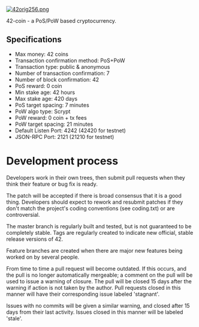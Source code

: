 [![42orig256.png](https://s13.postimg.org/u4nl71wxj/42orig256.png/)](https://tr.im/42coin)


42-coin - a PoS/PoW based cryptocurrency.
		
Specifications
--------------

- Max money: 42 coins
- Transaction confirmation method: PoS+PoW
- Transaction type: public & anonymous
- Number of transaction confirmation: 7
- Number of block confirmation: 42
- PoS reward: 0 coin
- Min stake age: 42 hours
- Max stake age: 420 days
- PoS target spacing: 7 minutes
- PoW algo type: Scrypt
- PoW reward: 0 coin + tx fees
- PoW target spacing: 21 minutes
- Default Listen Port: 4242 (42420 for testnet)
- JSON-RPC Port: 2121 (21210 for testnet)


Development process
===========================

Developers work in their own trees, then submit pull requests when
they think their feature or bug fix is ready.

The patch will be accepted if there is broad consensus that it is a
good thing.  Developers should expect to rework and resubmit patches
if they don't match the project's coding conventions (see coding.txt)
or are controversial.

The master branch is regularly built and tested, but is not guaranteed
to be completely stable. Tags are regularly created to indicate new
official, stable release versions of 42.

Feature branches are created when there are major new features being
worked on by several people.

From time to time a pull request will become outdated. If this occurs, and
the pull is no longer automatically mergeable; a comment on the pull will
be used to issue a warning of closure. The pull will be closed 15 days
after the warning if action is not taken by the author. Pull requests closed
in this manner will have their corresponding issue labeled 'stagnant'.

Issues with no commits will be given a similar warning, and closed after
15 days from their last activity. Issues closed in this manner will be 
labeled 'stale'.

